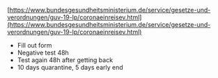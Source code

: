 [https://www.bundesgesundheitsministerium.de/service/gesetze-und-verordnungen/guv-19-lp/coronaeinreisev.html](https://www.bundesgesundheitsministerium.de/service/gesetze-und-verordnungen/guv-19-lp/coronaeinreisev.html)

- Fill out form
- Negative test 48h
- Test again 48h after getting back
- 10 days quarantine, 5 days early end



